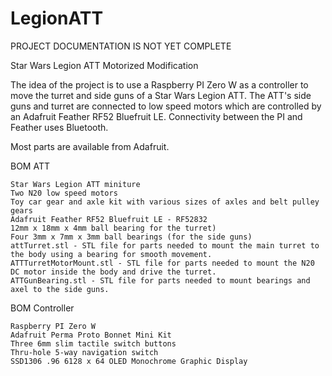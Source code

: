 # LegionATT

PROJECT DOCUMENTATION IS NOT YET COMPLETE

Star Wars Legion ATT Motorized Modification

The idea of the project is to use a Raspberry PI Zero W as a controller to move the turret and side guns of a Star Wars Legion ATT. The ATT's side guns and turret are connected to low speed motors which are controlled by an Adafruit Feather RF52 Bluefruit LE. Connectivity between the PI and Feather uses Bluetooth.

Most parts are available from Adafruit.

BOM ATT

	Star Wars Legion ATT miniture
	Two N20 low speed motors
	Toy car gear and axle kit with various sizes of axles and belt pulley gears
	Adafruit Feather RF52 Bluefruit LE - RF52832
	12mm x 18mm x 4mm ball bearing for the turret)
	Four 3mm x 7mm x 3mm ball bearings (for the side guns)
	attTurret.stl - STL file for parts needed to mount the main turret to the body using a bearing for smooth movement.
	ATTTurretMotorMount.stl - STL file for parts needed to mount the N20 DC motor inside the body and drive the turret.
	ATTGunBearing.stl - STL file for parts needed to mount bearings and axel to the side guns.
   
   
BOM Controller

	Raspberry PI Zero W
	Adafruit Perma Proto Bonnet Mini Kit
	Three 6mm slim tactile switch buttons
	Thru-hole 5-way navigation switch
	SSD1306 .96 6128 x 64 OLED Monochrome Graphic Display
 
